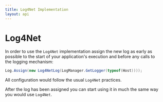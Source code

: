 ```yaml
---
title: Log4Net Implementation
layout: api 
---
```

# Log4Net

In order to use the `Log4Net` implementation assign the new log as early as possible to the start of your application's execution and before any calls to the logging mechanism:

~~~ c#
Log.Assign(new Log4NetLog(LogManager.GetLogger(typeof(Host))));
~~~

All configuration would follow the usual `Log4Net` practices.

After the log has been assigned you can start using it in much the same way you would use `Log4Net`.

